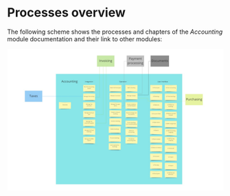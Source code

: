 # Processes overview

The following scheme shows the processes and chapters of the *Accounting* module documentation and their link to other modules:

![Accounting Process](../../Assets/Screenshots/RetailSuiteAccounting/ProcessAccounting.jpg "Accounting Process")
